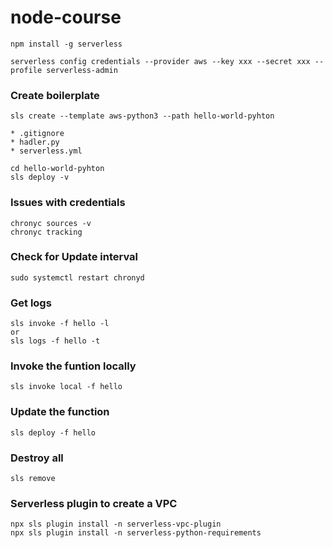 # node-course
```
npm install -g serverless
```
```
serverless config credentials --provider aws --key xxx --secret xxx --profile serverless-admin
```
### __Create boilerplate__
```
sls create --template aws-python3 --path hello-world-pyhton
``` 
    * .gitignore
    * hadler.py
    * serverless.yml

```
cd hello-world-pyhton
sls deploy -v 
```
### __Issues with credentials__
```
chronyc sources -v
chronyc tracking
```
### __Check for Update interval__
```
sudo systemctl restart chronyd
```

### __Get logs__
```
sls invoke -f hello -l
or 
sls logs -f hello -t
```
### __Invoke the funtion locally__
```
sls invoke local -f hello
```
### __Update the function__
```
sls deploy -f hello
```
### __Destroy all__
```
sls remove
```
### __Serverless plugin to create a VPC__
```
npx sls plugin install -n serverless-vpc-plugin
npx sls plugin install -n serverless-python-requirements
```